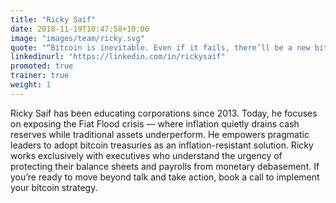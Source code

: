 ```yaml
---
title: "Ricky Saif"
date: 2018-11-19T10:47:58+10:00
image: "images/team/ricky.svg"
quote: "“Bitcoin is inevitable. Even if it fails, there’ll be a new bitcoin who has all of its strengths.”"
linkedinurl: "https://linkedin.com/in/rickysaif"
promoted: true
trainer: true
weight: 1
---
```


Ricky Saif has been educating corporations since 2013. Today, he focuses on exposing the Fiat Flood crisis — where inflation quietly drains cash reserves while traditional assets underperform. He empowers pragmatic leaders to adopt bitcoin treasuries as an inflation-resistant solution. Ricky works exclusively with executives who understand the urgency of protecting their balance sheets and payrolls from monetary debasement. If you’re ready to move beyond talk and take action, book a call to implement your bitcoin strategy.